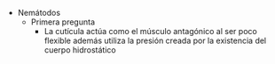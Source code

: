 - Nemátodos
	- Primera pregunta
		- La cutícula actúa como el músculo antagónico al ser poco flexible además utiliza la presión creada por la existencia del cuerpo hidrostático
